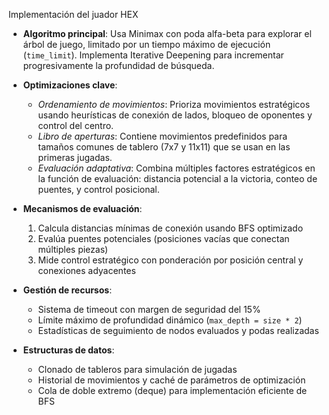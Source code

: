 Implementación del juador HEX

- **Algoritmo principal**: Usa Minimax con poda alfa-beta para explorar el árbol de juego, limitado por un tiempo máximo de ejecución (`time_limit`). Implementa Iterative Deepening para incrementar progresivamente la profundidad de búsqueda.

- **Optimizaciones clave**:
  - *Ordenamiento de movimientos*: Prioriza movimientos estratégicos usando heurísticas de conexión de lados, bloqueo de oponentes y control del centro.
  - *Libro de aperturas*: Contiene movimientos predefinidos para tamaños comunes de tablero (7x7 y 11x11) que se usan en las primeras jugadas.
  - *Evaluación adaptativa*: Combina múltiples factores estratégicos en la función de evaluación: distancia potencial a la victoria, conteo de puentes, y control posicional.

- **Mecanismos de evaluación**:
  1. Calcula distancias mínimas de conexión usando BFS optimizado
  2. Evalúa puentes potenciales (posiciones vacías que conectan múltiples piezas)
  3. Mide control estratégico con ponderación por posición central y conexiones adyacentes

- **Gestión de recursos**:
  - Sistema de timeout con margen de seguridad del 15%
  - Límite máximo de profundidad dinámico (`max_depth = size * 2`)
  - Estadísticas de seguimiento de nodos evaluados y podas realizadas

- **Estructuras de datos**:
  - Clonado de tableros para simulación de jugadas
  - Historial de movimientos y caché de parámetros de optimización
  - Cola de doble extremo (deque) para implementación eficiente de BFS
